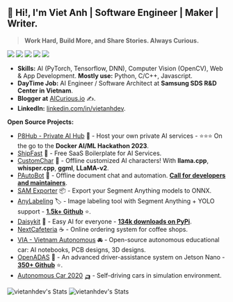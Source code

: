 
## 👋 Hi!, I'm Viet Anh | Software Engineer | Maker | Writer.

> **Work Hard, Build More, and Share Stories. Always Curious.**

![](https://img.shields.io/badge/-Python-333?style=flat-square&logo=Python&logoColor=fff)
![](https://img.shields.io/badge/-C/C++-c14438?style=flat-square&logo=C&logoColor=fff)
![](https://img.shields.io/badge/-PyTorch-e34f26?style=flat-square&logo=PyTorch&logoColor=fff)
![](https://img.shields.io/badge/-TensorFlow-e5cd0c?style=flat-square&logo=TensorFlow&logoColor=fff)
<img src="https://komarev.com/ghpvc/?username=vietanhdev"> 

- **Skills:** AI (PyTorch, Tensorflow, DNN), Computer Vision (OpenCV), Web & App Development. **Mostly use:** Python, C/C++, Javascript.
- **DayTime Job:** AI Engineer / Software Architect at **Samsung SDS R&D Center in Vietnam**.
- **Blogger at** [AICurious.io](https://aicurious.io) ✍.
- **LinkedIn:** [linkedin.com/in/vietanhdev](https://www.linkedin.com/in/vietanhdev/).

**Open Source Projects:**

- [P8Hub - Private AI Hub](https://github.com/vietanhdev/p8hub) 🐳 - Host your own private AI services - ⭐⭐⭐ On the go to the **Docker AI/ML Hackathon 2023**.
- [ShipFast](https://github.com/vietanhdev/shipfast) 🚀 - Free SaaS Boilerplate for AI Services.
- [CustomChar](https://github.com/nrl-ai/CustomChar) 🤖 - Offline customized AI characters! With **llama.cpp**, **whisper.cpp**, **ggml**, **LLaMA-v2**.
- [PAutoBot](https://github.com/nrl-ai/pautobot) 🤖 - Offline document chat and automation. **[Call for developers and maintainers](https://aicurious.io/contact)**.
- [SAM Exporter](https://github.com/vietanhdev/samexporter) 📦 - Export your Segment Anything models to ONNX.
- [AnyLabeling](https://github.com/vietanhdev/anylabeling) 🏷 - Image labeling tool with Segment Anything + YOLO support - **[1.5k+ Github](https://github.com/vietanhdev/anylabeling/stargazers)** ⭐.
- [Daisykit](https://daisykit.nrl.ai) 🍰 - Easy AI for everyone - **[134k downloads on PyPi](https://www.pepy.tech/projects/daisykit)**.
- [NextCafeteria](https://github.com/NextCafeteria/cafeteria) ☕ - Online ordering system for coffee shops.
- [VIA - Vietnam Autonomous](https://via.makerviet.org/) 🚘 - Open-source autonomous educational car: AI notebooks, PCB designs, 3D designs.
- [OpenADAS](https://github.com/vietanhdev/open-adas) 🚗 - An advanced driver-assistance system on Jetson Nano - **[350+ Github](https://github.com/vietanhdev/open-adas/stargazers)** ⭐.
- [Autonomous Car 2020](https://github.com/vietanhdev/autonomous-car-2020) 🛺 - Self-driving cars in simulation environment.

![vietanhdev's Stats](https://github-readme-stats.vercel.app/api?username=vietanhdev&theme=default&show_icons=true&hide_border=false&count_private=true) ![vietanhdev's Stats](https://streak-stats.demolab.com/?user=vietanhdev)
